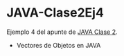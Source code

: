 # JAVA-Clase2Ej4

Ejemplo 4 del apunte de [JAVA Clase 2](https://profmatiasgarcia.com.ar/uploads/tutoriales/ClaseTeoricaJAVA2.pdf).
<ul>
  <li> Vectores de Objetos en JAVA</li>
</ul>
